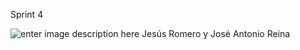 ﻿Sprint 4

![enter image description here](https://i.imgur.com/I9v2zQL.png)
Jesús Romero y José Antonio Reina
